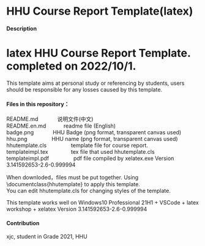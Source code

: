 # HHU Course Report Template(latex)

#### Description
# latex HHU Course Report Template. completed on 2022/10/1.  
This template aims at personal study or referencing by students, users should be responsible for any losses caused by this template.

#### Files in this repository：

README.md &emsp;&emsp;&emsp; 说明文件(中文)    
README.en.md &emsp;&emsp;&emsp;readme file (English)    
badge.png &emsp;&emsp;&emsp; HHU Badge (png format, transparent canvas used)    
hhu.png &emsp;&emsp;&emsp;&emsp; HHU name (png format, transparent canvas used)    
hhutemplate.cls &emsp;&emsp;&emsp;&emsp; template file for course report.    
templateimpl.tex &emsp;&emsp;&emsp;&emsp;tex file that used hhutemplate.cls    
templateimpl.pdf &emsp;&emsp;&emsp;&emsp;  pdf file compiled by xelatex.exe Version 3.141592653-2.6-0.999994    


When downloded，files must be put together. Using \documentclass{hhutemplate} to apply this template.    
You can edit hhutemplate.cls for changing styles of the template.    

This template works well on Windows10 Professional 21H1 + VSCode + latex workshop + xelatex Version 3.141592653-2.6-0.999994    

#### Contribution    

xjc, student in Grade 2021, HHU    

